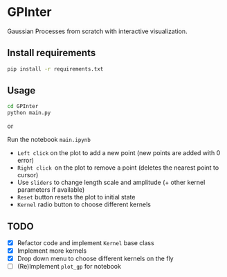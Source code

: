 # GPInter

Gaussian Processes from scratch with interactive visualization.

## Install requirements
```bash
pip install -r requirements.txt
```

## Usage
```bash
cd GPInter
python main.py
```

or 

Run the notebook `main.ipynb`

- `Left click` on the plot to add a new point (new points are added with 0 error)
- `Right click `on the plot to remove a point (deletes the nearest point to cursor)
- Use `sliders` to change length scale and amplitude (+ other kernel parameters if available)
- `Reset` button resets the plot to initial state
- `Kernel` radio button to choose different kernels

## TODO

- [x] Refactor code and implement `Kernel` base class
- [x] Implement more kernels
- [x] Drop down menu to choose different kernels on the fly
- [ ] (Re)Implement `plot_gp` for notebook
